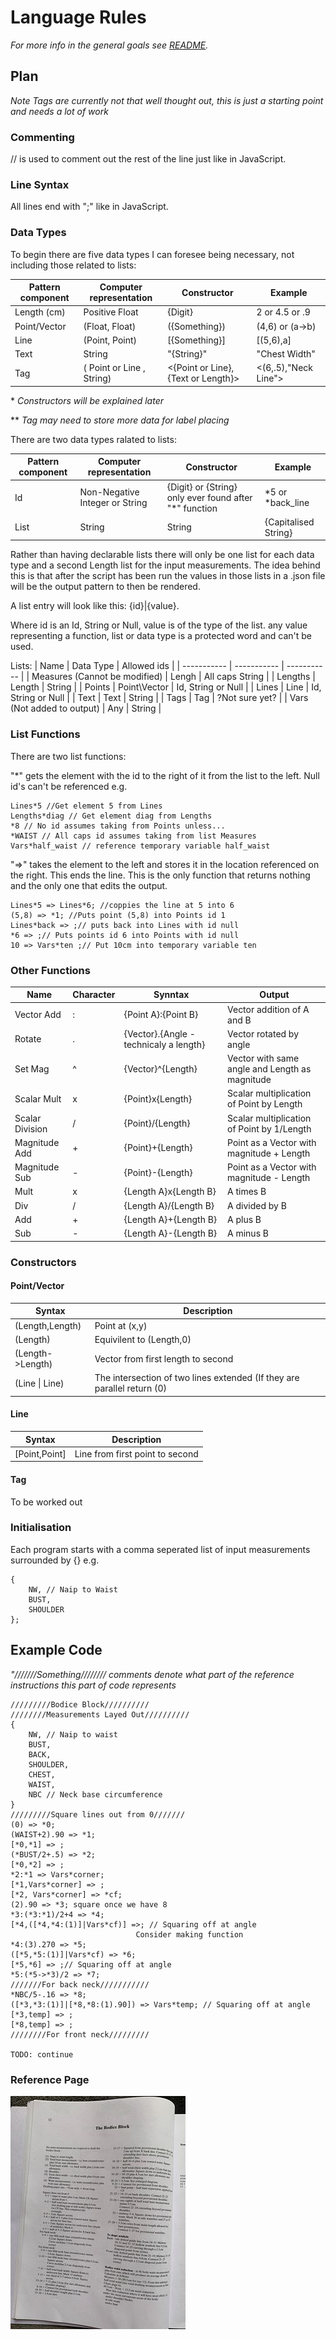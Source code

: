 # Language Rules
*For more info in the general goals see [README](README.md).*

## Plan
*Note Tags are currently not that well thought out, this is just a starting point and needs a lot of work*

### Commenting

// is used to comment out the rest of the line just like in JavaScript.

### Line Syntax

All lines end with ";" like in JavaScript.

### Data Types
To begin there are five data types I can foresee being necessary, not including those related to lists:

| Pattern component | Computer representation | Constructor | Example |
| ----------- | ----------- | ----------- | ----------- |
| Length (cm) | Positive Float | {Digit} | 2 or 4.5 or .9 |
| Point/Vector | (Float, Float) | ({Something}) | (4,6) or (a->b) |
| Line | (Point, Point) | [{Something}] | [(5,6),a] |
| Text | String | "{String}" | "Chest Width" |
| Tag | ( Point or Line , String) | <{Point or Line},{Text or Length}>| <(6,.5),"Neck Line"> |

\* *Constructors will be explained later* 

\*\* *Tag may need to store more data for label placing*

There are two data types ralated to lists:

| Pattern component | Computer representation | Constructor | Example |
| ----------- | ----------- | ----------- | ----------- | 
| Id | Non-Negative Integer or String | {Digit} or {String} only ever found after "*" function | *5 or *back_line |
| List | String | String | {Capitalised String}| Points or Tags |

Rather than having declarable lists there will only be one list for each data type and a second Length list for the input measurements. The idea behind this is that after the script has been run the values in those lists in a .json file will be the output pattern to then be rendered.

A list entry will look like this:
{id}|{value}. 

Where id is an Id, String or Null, value is of the type of the list. any value representing a function, list or data type is a protected word and can't be used.

Lists:
| Name | Data Type | Allowed ids |
| ----------- | ----------- | ----------- |
| Measures (Cannot be modified) | Lengh | All caps String | 
| Lengths | Length | String |
| Points | Point\Vector | Id, String or Null |
| Lines | Line | Id, String or Null |
| Text | Text | String |
| Tags | Tag | ?Not sure yet? |
| Vars (Not added to output) | Any | String |

### List Functions

There are two list functions:

 "\*" gets the element with the id to the right of it from the list to the left. Null id's can't be referenced e.g.
 ```
Lines*5 //Get element 5 from Lines
Lengths*diag // Get element diag from Lengths
*8 // No id assumes taking from Points unless...
*WAIST // All caps id assumes taking from list Measures
Vars*half_waist // reference temporary variable half_waist
 ```

 "=>" takes the element to the left and stores it in the location referenced on the right. This ends the line. This is the only function that returns nothing and the only one that edits the output.
 ```
Lines*5 => Lines*6; //coppies the line at 5 into 6
(5,8) => *1; //Puts point (5,8) into Points id 1
Lines*back => ;// puts back into Lines with id null
*6 => ;// Puts points id 6 into Points with id null
10 => Vars*ten ;// Put 10cm into temporary variable ten
 ```

### Other Functions

| Name | Character | Synntax| Output |
| ----------- | ----------- | ----------- | ----------- |
| Vector Add | : | {Point A}:{Point B} | Vector addition of A and B |
| Rotate | . | {Vector}.{Angle - technicaly a length} | Vector rotated by angle |
| Set Mag | ^ | {Vector}^{Length} | Vector with same angle and Length as magnitude |
| Scalar Mult | x | {Point}x{Length} | Scalar multiplication of Point by Length |
| Scalar Division | / | {Point}/{Length} | Scalar multiplication of Point by 1/Length |
| Magnitude Add | + | {Point}+{Length} | Point as a Vector with magnitude + Length |
| Magnitude Sub | - | {Point}-{Length} | Point as a Vector with magnitude - Length |
| Mult | x | {Length A}x{Length B} | A times B |
| Div | / | {Length A}/{Length B} | A divided by B |
| Add | + | {Length A}+{Length B} | A plus B |
| Sub | - | {Length A}-{Length B} | A minus B |

### Constructors

#### Point/Vector

| Syntax | Description | 
| ----------- | ----------- | 
| (Length,Length) | Point at (x,y) |
| (Length) | Equivilent to (Length,0) |
| (Length->Length) | Vector from first length to second |
| (Line \| Line) | The intersection of two lines extended (If they are parallel return (0)|

#### Line

| Syntax | Description | 
| ----------- | ----------- | 
| [Point,Point] | Line from first point to second |

#### Tag

To be worked out

### Initialisation

Each program starts with a comma seperated list of input measurements surrounded by {} e.g.
```
{
    NW, // Naip to Waist
    BUST,
    SHOULDER
};
```

## Example Code
*"///////Something//////// comments denote what part of the reference instructions this part of code represents*
```
/////////Bodice Block//////////
////////Measurements Layed Out//////////
{
    NW, // Naip to waist
    BUST,
    BACK,
    SHOULDER,
    CHEST,
    WAIST,
    NBC // Neck base circumference
}
/////////Square lines out from 0///////
(0) => *0;
(WAIST+2).90 => *1;
[*0,*1] => ;
(*BUST/2+.5) => *2;
[*0,*2] => ;
*2:*1 => Vars*corner;
[*1,Vars*corner] => ;
[*2, Vars*corner] => *cf;
(2).90 => *3; square once we have 8
*3:(*3:*1)/2+4 => *4;
[*4,([*4,*4:(1)]|Vars*cf)] =>; // Squaring off at angle
                            Consider making function
*4:(3).270 => *5;
([*5,*5:(1)]|Vars*cf) => *6;
[*5,*6] => ;// Squaring off at angle
*5:(*5->*3)/2 => *7;
///////For back neck///////////
*NBC/5-.16 => *8;
([*3,*3:(1)]|[*8,*8:(1).90]) => Vars*temp; // Squaring off at angle
[*3,temp] => ;
[*8,temp] => ;
////////For front neck/////////

TODO: continue
```

### Reference Page
![Reference Page](images/example_instruction_page.jpg)
